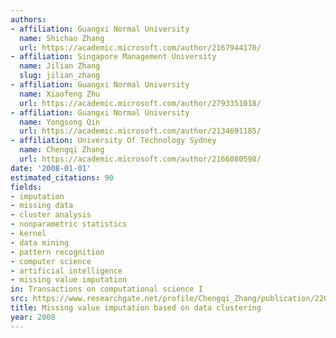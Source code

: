 ```yaml
---
authors:
- affiliation: Guangxi Normal University
  name: Shichao Zhang
  url: https://academic.microsoft.com/author/2167944170/
- affiliation: Singapore Management University
  name: Jilian Zhang
  slug: jilian_zhang
- affiliation: Guangxi Normal University
  name: Xiaofeng Zhu
  url: https://academic.microsoft.com/author/2793351018/
- affiliation: Guangxi Normal University
  name: Yongsong Qin
  url: https://academic.microsoft.com/author/2134691185/
- affiliation: University Of Technology Sydney
  name: Chengqi Zhang
  url: https://academic.microsoft.com/author/2166080598/
date: '2008-01-01'
estimated_citations: 90
fields:
- imputation
- missing data
- cluster analysis
- nonparametric statistics
- kernel
- data mining
- pattern recognition
- computer science
- artificial intelligence
- missing value imputation
in: Transactions on computational science I
src: https://www.researchgate.net/profile/Chengqi_Zhang/publication/220110262_Missing_Value_Imputation_Based_on_Data_Clustering/links/02e7e526646af87e89000000.pdf
title: Missing value imputation based on data clustering
year: 2008
---
```

